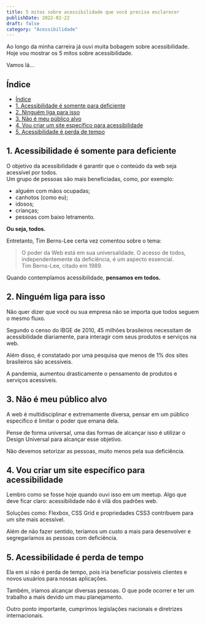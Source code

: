 ```yaml
---
title: 5 mitos sobre acessibilidade que você precisa esclarecer
publishDate: 2022-02-22
draft: false
category: "Acessibilidade"
---
```


Ao longo da minha carreira já ouvi muita bobagem sobre acessibilidade.  
Hoje vou mostrar os 5 mitos sobre acessibilidade.

Vamos lá…

## Índice

- [Índice](#índice)
- [1. Acessibilidade é somente para deficiente](#1-acessibilidade-é-somente-para-deficiente)
- [2. Ninguém liga para isso](#2-ninguém-liga-para-isso)
- [3. Não é meu público alvo](#3-não-é-meu-público-alvo)
- [4. Vou criar um site específico para acessibilidade](#4-vou-criar-um-site-específico-para-acessibilidade)
- [5. Acessibilidade é perda de tempo](#5-acessibilidade-é-perda-de-tempo)

## 1\. Acessibilidade é somente para deficiente

O objetivo da acessibilidade é garantir que o conteúdo da web seja acessível por todos.  
Um grupo de pessoas são mais beneficiadas, como, por exemplo:

- alguém com mãos ocupadas;
- canhotos (como eu);
- idosos;
- crianças;
- pessoas com baixo letramento.

**Ou seja, todos.**

Entretanto, Tim Berns-Lee certa vez comentou sobre o tema:

> O poder da Web está em sua universalidade. O acesso de todos, independentemente da deficiência, é um aspecto essencial.  
> Tim Berns-Lee, citado em 1989.

Quando contemplamos acessibilidade, **pensamos em todos.**

## 2\. Ninguém liga para isso

Não quer dizer que você ou sua empresa não se importa que todos seguem o mesmo fluxo.

Segundo o censo do IBGE de 2010, 45 milhões brasileiros necessitam de acessibilidade diariamente, para interagir com seus produtos e serviços na web.

Além disso, é constatado por uma pesquisa que menos de 1% dos sites brasileiros são acessíveis.

A pandemia, aumentou drasticamente o pensamento de produtos e serviços acessíveis.

## 3\. Não é meu público alvo

A web é multidisciplinar e extremamente diversa, pensar em um público específico é limitar o poder que emana dela.

Pense de forma universal, uma das formas de alcançar isso é utilizar o Design Universal para alcançar esse objetivo.

Não devemos setorizar as pessoas, muito menos pela sua deficiência.

## 4\. Vou criar um site específico para acessibilidade

Lembro como se fosse hoje quando ouvi isso em um meetup. Algo que deve ficar claro: acessibilidade não é vilã dos padrões web.

Soluções como: Flexbox, CSS Grid e propriedades CSS3 contribuem para um site mais acessível.

Além de não fazer sentido, teríamos um custo a mais para desenvolver e segregaríamos as pessoas com deficiência.

## 5\. Acessibilidade é perda de tempo

Ela em si não é perda de tempo, pois iria beneficiar possíveis clientes e novos usuários para nossas aplicações.

Também, iríamos alcançar diversas pessoas. O que pode ocorrer e ter um trabalho a mais devido um mau planejamento.

Outro ponto importante, cumprimos legislações nacionais e diretrizes internacionais.
